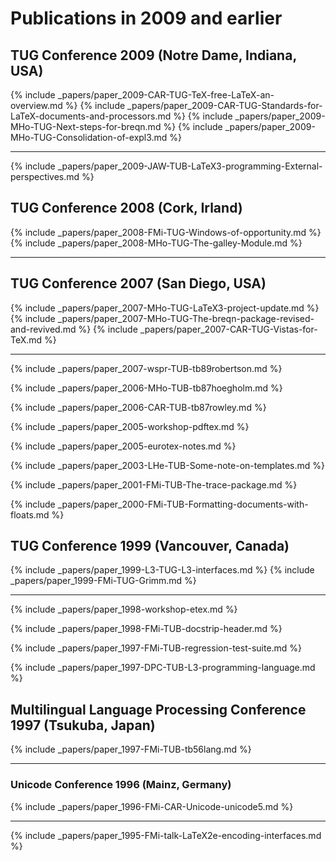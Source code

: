 
# Publications in 2009 and earlier




## TUG Conference 2009 (Notre Dame, Indiana, USA)

{% include _papers/paper_2009-CAR-TUG-TeX-free-LaTeX-an-overview.md %}
{% include _papers/paper_2009-CAR-TUG-Standards-for-LaTeX-documents-and-processors.md %}
{% include _papers/paper_2009-MHo-TUG-Next-steps-for-breqn.md %}
{% include _papers/paper_2009-MHo-TUG-Consolidation-of-expl3.md %}

***


{% include _papers/paper_2009-JAW-TUB-LaTeX3-programming-External-perspectives.md %}


## TUG Conference 2008 (Cork, Irland)

{% include _papers/paper_2008-FMi-TUG-Windows-of-opportunity.md %}
{% include _papers/paper_2008-MHo-TUG-The-galley-Module.md %}

***



## TUG Conference 2007 (San Diego, USA)

{% include _papers/paper_2007-MHo-TUG-LaTeX3-project-update.md %}
{% include _papers/paper_2007-MHo-TUG-The-breqn-package-revised-and-revived.md %}
{% include _papers/paper_2007-CAR-TUG-Vistas-for-TeX.md %}

***


{% include _papers/paper_2007-wspr-TUB-tb89robertson.md %}


{% include _papers/paper_2006-MHo-TUB-tb87hoegholm.md %}

{% include _papers/paper_2006-CAR-TUB-tb87rowley.md %}

{% include _papers/paper_2005-workshop-pdftex.md %}

{% include _papers/paper_2005-eurotex-notes.md %}

{% include _papers/paper_2003-LHe-TUB-Some-note-on-templates.md %}

{% include _papers/paper_2001-FMi-TUB-The-trace-package.md %}

{% include _papers/paper_2000-FMi-TUB-Formatting-documents-with-floats.md %}

## TUG Conference 1999 (Vancouver, Canada)

{% include _papers/paper_1999-L3-TUG-L3-interfaces.md %}
{% include _papers/paper_1999-FMi-TUG-Grimm.md %}

***

{% include _papers/paper_1998-workshop-etex.md %}

{% include _papers/paper_1998-FMi-TUB-docstrip-header.md %}

{% include _papers/paper_1997-FMi-TUB-regression-test-suite.md %}

{% include _papers/paper_1997-DPC-TUB-L3-programming-language.md %}


## Multilingual Language Processing Conference 1997 (Tsukuba, Japan)

{% include _papers/paper_1997-FMi-TUB-tb56lang.md %}

***


### Unicode Conference 1996 (Mainz, Germany)

{% include _papers/paper_1996-FMi-CAR-Unicode-unicode5.md %}

***


{% include _papers/paper_1995-FMi-talk-LaTeX2e-encoding-interfaces.md %}

